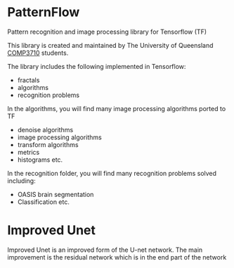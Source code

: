 # PatternFlow
Pattern recognition and image processing library for Tensorflow (TF)

This library is created and maintained by The University of Queensland [COMP3710](https://my.uq.edu.au/programs-courses/course.html?course_code=comp3710) students.

The library includes the following implemented in Tensorflow:
* fractals 
* algorithms
* recognition problems

In the algorithms, you will find many image processing algorithms ported to TF
* denoise algorithms 
* image processing algorithms 
* transform algorithms 
* metrics
* histograms
etc.

In the recognition folder, you will find many recognition problems solved including:
* OASIS brain segmentation
* Classification
etc.

# Improved Unet
Improved Unet is an improved form of the U-net network. The main improvement is the residual network which is in the end part of the network
